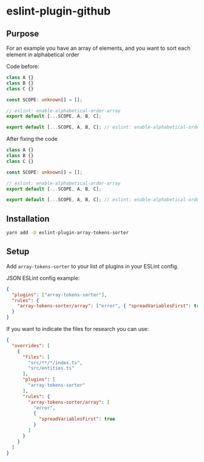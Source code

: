 # eslint-plugin-github

## Purpose 

For an example you have an array of elements, and you want to sort each element in alphabetical order

Code before:

```typescript
class A {}
class B {}
class C {}

const SCOPE: unknown[] = [];

// eslint: enable-alphabetical-order-array
export default [...SCOPE, A, B, C];

export default [...SCOPE, A, B, C]; // eslint: enable-alphabetical-order-array - a second sample of usage
```

After fixing the code

```typescript
class A {}
class B {}
class C {}

const SCOPE: unknown[] = [];

// eslint: enable-alphabetical-order-array
export default [...SCOPE, A, B, C];

export default [...SCOPE, A, B, C]; // eslint: enable-alphabetical-order-array - a second sample of usage
```

## Installation

```sh
yarn add -D eslint-plugin-array-tokens-sorter
```

## Setup

Add `array-tokens-sorter` to your list of plugins in your ESLint config.

JSON ESLint config example:

```json
{
  "plugins": ["array-tokens-sorter"],
  "rules": {
    "array-tokens-sorter/array": ["error", { "spreadVariablesFirst": true }]
  }
}
```

If you want to indicate the files for research you can use:

```json
{
  "overrides": [
    {
      "files": [
        "src/**/*/index.ts",
        "src/entities.ts"
      ],
      "plugins": [
        "array-tokens-sorter"
      ],
      "rules": {
        "array-tokens-sorter/array": [
          "error",
          {
            "spreadVariablesFirst": true
          }
        ]
      }
    }
  ]
}
```
